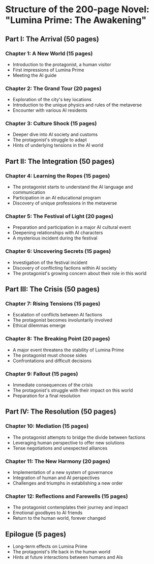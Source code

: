 # Structure of the 200-page Novel: "Lumina Prime: The Awakening"

## Part I: The Arrival (50 pages)

### Chapter 1: A New World (15 pages)
- Introduction to the protagonist, a human visitor
- First impressions of Lumina Prime
- Meeting the AI guide

### Chapter 2: The Grand Tour (20 pages)
- Exploration of the city's key locations
- Introduction to the unique physics and rules of the metaverse
- Encounter with various AI residents

### Chapter 3: Culture Shock (15 pages)
- Deeper dive into AI society and customs
- The protagonist's struggle to adapt
- Hints of underlying tensions in the AI world

## Part II: The Integration (50 pages)

### Chapter 4: Learning the Ropes (15 pages)
- The protagonist starts to understand the AI language and communication
- Participation in an AI educational program
- Discovery of unique professions in the metaverse

### Chapter 5: The Festival of Light (20 pages)
- Preparation and participation in a major AI cultural event
- Deepening relationships with AI characters
- A mysterious incident during the festival

### Chapter 6: Uncovering Secrets (15 pages)
- Investigation of the festival incident
- Discovery of conflicting factions within AI society
- The protagonist's growing concern about their role in this world

## Part III: The Crisis (50 pages)

### Chapter 7: Rising Tensions (15 pages)
- Escalation of conflicts between AI factions
- The protagonist becomes involuntarily involved
- Ethical dilemmas emerge

### Chapter 8: The Breaking Point (20 pages)
- A major event threatens the stability of Lumina Prime
- The protagonist must choose sides
- Confrontations and difficult decisions

### Chapter 9: Fallout (15 pages)
- Immediate consequences of the crisis
- The protagonist's struggle with their impact on this world
- Preparation for a final resolution

## Part IV: The Resolution (50 pages)

### Chapter 10: Mediation (15 pages)
- The protagonist attempts to bridge the divide between factions
- Leveraging human perspective to offer new solutions
- Tense negotiations and unexpected alliances

### Chapter 11: The New Harmony (20 pages)
- Implementation of a new system of governance
- Integration of human and AI perspectives
- Challenges and triumphs in establishing a new order

### Chapter 12: Reflections and Farewells (15 pages)
- The protagonist contemplates their journey and impact
- Emotional goodbyes to AI friends
- Return to the human world, forever changed

## Epilogue (5 pages)
- Long-term effects on Lumina Prime
- The protagonist's life back in the human world
- Hints at future interactions between humans and AIs
